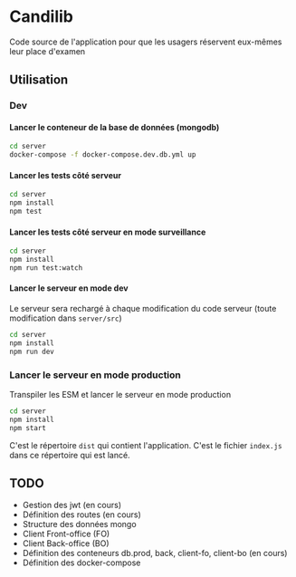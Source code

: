 # Candilib

Code source de l'application pour que les usagers réservent eux-mêmes leur place d'examen

## Utilisation

### Dev

#### Lancer le conteneur de la base de données (mongodb)

```bash
cd server
docker-compose -f docker-compose.dev.db.yml up
```
#### Lancer les tests côté serveur

```bash
cd server
npm install
npm test
```

#### Lancer les tests côté serveur en mode surveillance

```bash
cd server
npm install
npm run test:watch
```

#### Lancer le serveur en mode dev

Le serveur sera rechargé à chaque modification du code serveur
(toute modification dans `server/src`)

```bash
cd server
npm install
npm run dev
```

### Lancer le serveur en mode production

Transpiler les ESM et lancer le serveur en mode production

```bash
cd server
npm install
npm start
```

C'est le répertoire `dist` qui contient l'application.
C'est le fichier `index.js` dans ce répertoire qui est lancé.

## TODO

- Gestion des jwt (en cours)
- Définition des routes (en cours)
- Structure des données mongo
- Client Front-office (FO)
- Client Back-office (BO)
- Définition des conteneurs db.prod, back, client-fo, client-bo (en cours)
- Définition des docker-compose
